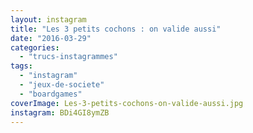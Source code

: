 ```yaml
---
layout: instagram
title: "Les 3 petits cochons : on valide aussi"
date: "2016-03-29"
categories: 
  - "trucs-instagrammes"
tags: 
  - "instagram"
  - "jeux-de-societe"
  - "boardgames"
coverImage: Les-3-petits-cochons-on-valide-aussi.jpg
instagram: BDi4GI8ymZB
---
```

